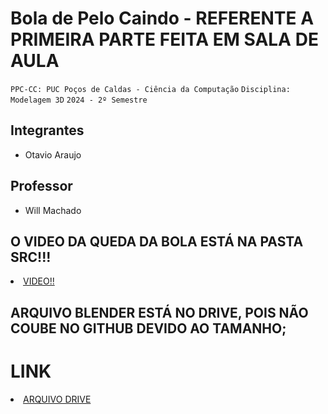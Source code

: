 # Bola de Pelo Caindo - REFERENTE A PRIMEIRA PARTE FEITA EM SALA DE AULA 

`PPC-CC: PUC Poços de Caldas - Ciência da Computação`
`Disciplina: Modelagem 3D`
`2024 - 2º Semestre`

## Integrantes

- Otavio Araujo

## Professor

- Will Machado
 
## O VIDEO DA QUEDA DA BOLA ESTÁ NA PASTA SRC!!!

<li><a href="src/Queda_bola.mp4">VIDEO!!</a></li>


## ARQUIVO BLENDER ESTÁ NO DRIVE, POIS NÃO COUBE NO GITHUB DEVIDO AO TAMANHO;


# LINK

<li><a href="https://drive.google.com/file/d/1udV4Hx2VbFDUKaDtv3ijE-vd8N8raNIZ/view?usp=sharing"> ARQUIVO DRIVE</a></li>
